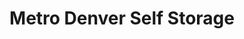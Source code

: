 ---
title: "Metro Denver Self Storage"
url: /aurora/metro-denver-self-storage/
shop: storage rental
---